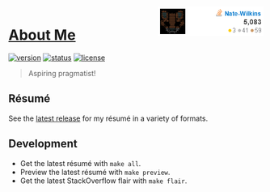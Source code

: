 <img align="right" src="./so-flair.png">

# [About Me]
[![version](https://img.shields.io/github/tag/Nate-Wilkins/about.svg?style=flat-square&longCache=true)](https://github.com/Nate-Wilkins/about/releases/latest)
[![status](https://img.shields.io/travis/Nate-Wilkins/about.svg?style=flat-square&longCache=true)](https://travis-ci.org/Nate-Wilkins/about)
[![license](https://img.shields.io/github/license/nate-wilkins/about.svg?style=flat-square&longCache=true)](https://github.com/Nate-Wilkins/about/blob/master/LICENSE)

> Aspiring pragmatist!

## Résumé

See the [latest release] for my résumé in a variety of formats.

## Development

- Get the latest résumé with `make all`.
- Preview the latest résumé with `make preview`.
- Get the latest StackOverflow flair with `make flair`.


[About Me]: https://stackoverflow.com/users/422312/nate-wilkins
[latest release]: https://github.com/nate-wilkins/about/releases/latest
